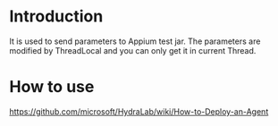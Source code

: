 # Introduction
It is used to send parameters to Appium test jar. The parameters are modified by ThreadLocal and you can only get it in current Thread.

# How to use
https://github.com/microsoft/HydraLab/wiki/How-to-Deploy-an-Agent